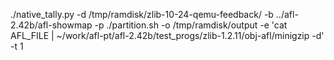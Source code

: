 

./native_tally.py -d /tmp/ramdisk/zlib-10-24-qemu-feedback/ -b ../afl-2.42b/afl-showmap -p ./partition.sh -o /tmp/ramdisk/output -e 'cat AFL_FILE | ~/work/afl-pt/afl-2.42b/test_progs/zlib-1.2.11/obj-afl/minigzip -d' -t 1
